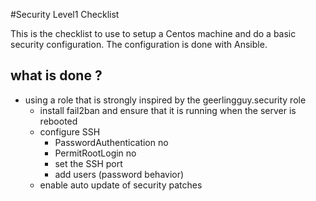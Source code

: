 #Security Level1 Checklist

This is the checklist to use to setup a Centos machine and do a basic security configuration.
The configuration is done with Ansible.

## what is done ?

- using a role that is strongly inspired by the geerlingguy.security role
    - install fail2ban and ensure that it is running when the server is rebooted
    - configure SSH
        - PasswordAuthentication no
        - PermitRootLogin no
        - set the SSH port
        - add users (password behavior)
    - enable auto update of security patches